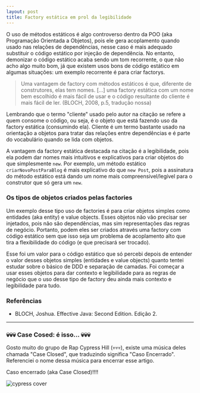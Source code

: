 ```yaml
---
layout: post
title: Factory estática em prol da legibilidade
---
```


O uso de métodos estáticos é algo controverso dentro da POO (aka Programação Orientada a Objetos), pois ele gera acoplamento quando usado nas relações de dependências, nesse caso é mais adequado substituir o código estático por injeção de dependência. No entanto, demonizar o código estático acaba sendo um tom recorrente, o que não acho algo muito bom, já que existem usos bons de código estático em algumas situações: um exemplo recorrente é para criar factorys. 

<!--
One advantage of static factory methods is that, unlike constructors, they
have names. If the parameters to a constructor do not, in and of themselves,
describe the object being returned, a static factory with a well-chosen name is easier to use and the resulting client code easier to read. -->

> Uma vantagem de factory com métodos estáticos é que, diferente de construtores, elas tem nomes. [...] uma factory estática com um nome bem escolhido é mais fácil de usar e o código resultante do cliente é mais fácil de ler. (BLOCH, 2008, p.5, tradução nossa)

Lembrando que o termo "cliente" usado pelo autor na citação se refere a quem consome o código, ou seja, é o objeto que está fazendo uso da factory estática (consumindo ela). Cliente é um termo bastante usado na orientação a objetos para tratar das relações entre dependências e é parte do vocabulário quando se lida com objetos.

A vantagem da factory estática destacada na citação é a legibilidade, pois ela podem dar nomes mais intuitivos e explicativos para criar objetos do que simplesmente ```new```. Por exemplo, um método estático ```criarNovoPostParaBlog``` é mais explicativo do que ```new Post```, pois a assinatura do método estático está dando um nome mais compreensivel/legível para o construtor que só gera um `new`.

### Os tipos de objetos criados pelas factories

Um exemplo desse tipo uso de factories é para criar objetos simples como entidades (aka entity) e value objects. Esses objetos não vão precisar ser injetados, pois não são dependências, mas sim representações das regras de negócio. Portanto, podem eles ser criados através uma factory com código estático sem que isso seja um problema de acoplamento alto que tira a flexibilidade do código (e que precisará ser trocado). 

Esse foi um valor para o código estático que só percebi depois de entender o valor desses objetos simples (entidades e value objects) quanto tentei estudar sobre o básico de DDD e separação de camadas. Foi começar a usar esses objetos para dar contexto e legibilidade para as regras de negócio que o uso desse tipo de factory deu ainda mais contexto e legibilidade para tudo.

### Referências

* BLOCH, Joshua. Effective Java: Second Edition. Edição 2.

***

### 💀💀💀 Case Cosed: é isso... 💀💀💀

Gosto muito do grupo de Rap Cypress Hill (💀💀💀), existe uma música deles chamada "Case Closed", que traduzindo significa "Caso Encerrado". Referenciei o nome dessa música para encerrar esse artigo. 

Caso encerrado (aka Case Closed)!!!!

![cypress cover](https://i.scdn.co/image/ab67616d0000b2734e51c518e787896bc8cdb1a5)
